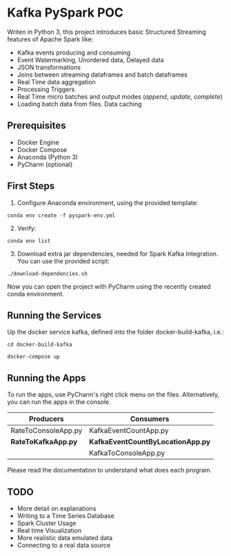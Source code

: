# Kafka PySpark POC

Writen in Python 3, this project introduces basic Structured Streaming features of Apache Spark like:
- Kafka events producing and consuming
- Event Watermarking, Unordered data, Delayed data 
- JSON transformations
- Joins between streaming dataframes and batch dataframes
- Real Time data aggregation
- Processing Triggers
- Real Time micro batches and output modes (_append_, _update_, _complete_)
- Loading batch data from files. Data caching

## Prerequisites

- Docker Engine
- Docker Compose
- Anaconda (Python 3)
- PyCharm (optional)

## First Steps

1. Configure Anaconda environment, using the provided template:

```conda env create -f pyspark-env.yml```

2. Verify:

```conda env list```

3. Download extra jar dependencies, needed for Spark Kafka Integration. You can use the provided script:

```./download-dependencies.sh```

Now you can open the project with PyCharm using the recently created conda environment.  

## Running the Services

Up the docker service kafka, defined into the folder docker-build-kafka, i.e.:

```cd docker-build-kafka```

```docker-compose up```

## Running the Apps

To run the apps, use PyCharm's right click menu on the files. Alternatively, you can run the apps in the console.

|Producers            |Consumers                          |
|---                  |---                                |
|RateToConsoleApp.py  |KafkaEventCountApp.py              |
|__RateToKafkaApp.py__|__KafkaEventCountByLocationApp.py__|
|                     |KafkaToConsoleApp.py               | 

Please read the documentation to understand what does each program.

## TODO

- More detail on explanations
- Writing to a Time Series Database
- Spark Cluster Usage
- Real time Visualization
- More realistic data emulated data
- Connecting to a real data source

